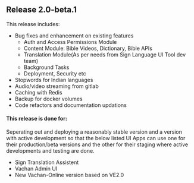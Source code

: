 ## Release 2.0-beta.1

This release includes:
- Bug fixes and enhancement on existing features
   - Auth and Access Permissions Module
   - Content Module: Bible Videos, Dictionary, Bible APIs
   - Translation Module(As per needs from Sign Language UI Tool dev team)
   - Background Tasks
   - Deployment, Security etc
- Stopwords for Indian languages
- Audio/video streaming from gitlab
- Caching with Redis
- Backup for docker volumes
- Code refactors and documentation updations

#### This release is done for:
Seperating out and deploying a reasonably stable version and a version with active development so that the below listed UI Apps can use one for their production/beta versions and the other for their staging where active developments and testing are done.
* Sign Translation Assistent
* Vachan Admin UI 
* New Vachan-Online version based on VE2.0
